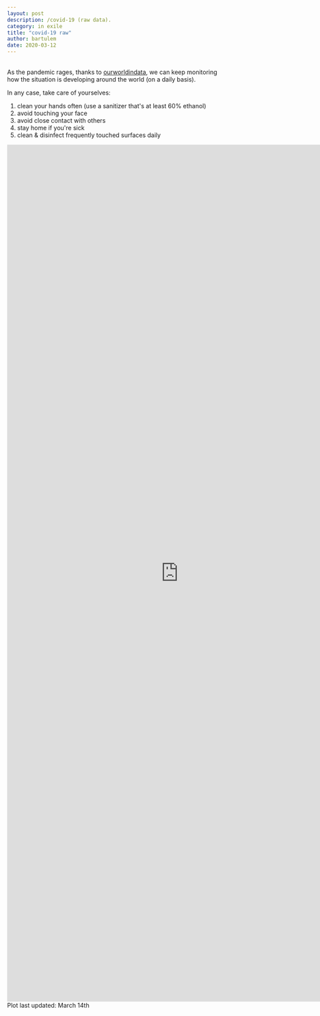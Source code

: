 ```yaml
---
layout: post
description: /covid-19 (raw data).
category: in exile
title: "covid-19 raw"
author: bartulem
date: 2020-03-12
---
```

<br/>
As the pandemic rages, thanks to <a href="https://ourworldindata.org/coronavirus" target="_blank">ourworldindata</a>, we can keep monitoring how the situation is developing around the world (on a daily basis).

In any case, take care of yourselves:
1. clean your hands often (use a sanitizer that's at least 60% ethanol)
2. avoid touching your face
3. avoid close contact with others
4. stay home if you're sick
5. clean & disinfect frequently touched surfaces daily

<p class="text-center">
  <iframe src="https://chart-studio.plot.ly/~bartulm/28" width="800" height="2000" align="left" frameborder="0" scrolling="no"></iframe>
</p>

Plot last updated: March 14th

